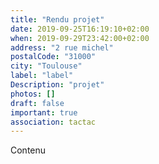 ```yaml
---
title: "Rendu projet"
date: 2019-09-25T16:19:10+02:00
when: 2019-09-29T23:42:00+02:00
address: "2 rue michel"
postalCode: "31000"
city: "Toulouse"
label: "label"
Description: "projet"
photos: []
draft: false
important: true
association: tactac
---
```


Contenu